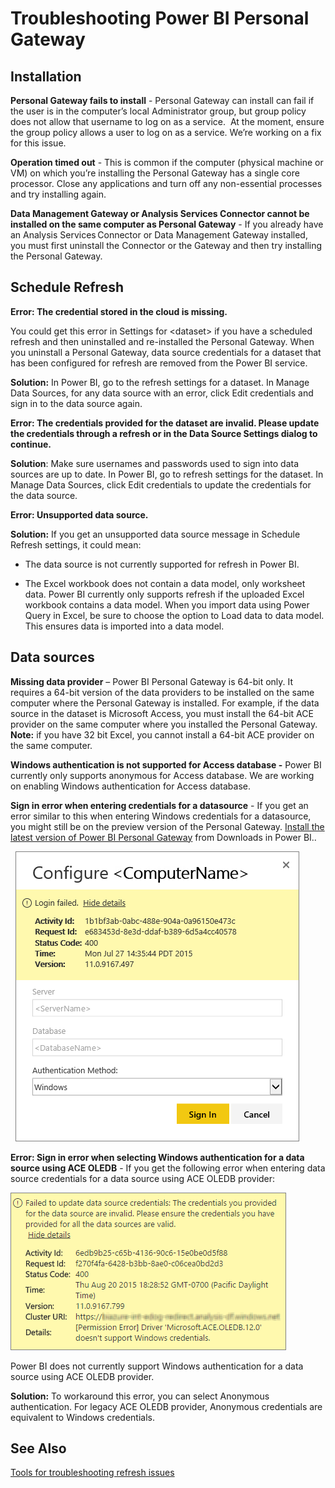 ﻿<properties 
   pageTitle="Troubleshooting Power BI Personal Gateway"
   description="Troubleshooting Power BI Personal Gateway"
   services="powerbi" 
   documentationCenter="" 
   authors="guyinacube" 
   manager="mblythe" 
   editor=""
   tags=""/>
 
<tags
   ms.service="powerbi"
   ms.devlang="NA"
   ms.topic="article"
   ms.tgt_pltfrm="NA"
   ms.workload="powerbi"
   ms.date="11/06/2015"
   ms.author="asaxton"/>
# Troubleshooting Power BI Personal Gateway

## Installation

**Personal Gateway fails to install** - Personal Gateway can install can fail if the user is in the computer’s local Administrator group, but group policy does not allow that username to log on as a service.  At the moment, ensure the group policy allows a user to log on as a service. We’re working on a fix for this issue. 

**Operation timed out** - This is common if the computer (physical machine or VM) on which you’re installing the Personal Gateway has a single core processor. Close any applications and turn off any non-essential processes and try installing again.

**Data Management Gateway or Analysis Services Connector cannot be installed on the same computer as Personal Gateway** - If you already have an Analysis Services Connector or Data Management Gateway installed, you must first uninstall the Connector or the Gateway and then try installing the Personal Gateway.

## Schedule Refresh

**Error: The credential stored in the cloud is missing.**

You could get this error in Settings for \<dataset\> if you have a scheduled refresh and then uninstalled and re-installed the Personal Gateway. When you uninstall a Personal Gateway, data source credentials for a dataset that has been configured for refresh are removed from the Power BI service.

**Solution:** In Power BI, go to the refresh settings for a dataset. In Manage Data Sources, for any data source with an error, click Edit credentials and sign in to the data source again.

**Error: The credentials provided for the dataset are invalid. Please update the credentials through a refresh or in the Data Source Settings dialog to continue.**

**Solution**: Make sure usernames and passwords used to sign into data sources are up to date. In Power BI, go to refresh settings for the dataset. In Manage Data Sources, click Edit credentials to update the credentials for the data source.

**Error: Unsupported data source.**

**Solution:** If you get an unsupported data source message in Schedule Refresh settings, it could mean: 

-   The data source is not currently supported for refresh in Power BI. 

-   The Excel workbook does not contain a data model, only worksheet data. Power BI currently only supports refresh if the uploaded Excel workbook contains a data model. When you import data using Power Query in Excel, be sure to choose the option to Load data to data model. This ensures data is imported into a data model. 

## Data sources

**Missing data provider** – Power BI Personal Gateway is 64-bit only. It requires a 64-bit version of the data providers to be installed on the same computer where the Personal Gateway is installed. For example, if the data source in the dataset is Microsoft Access, you must install the 64-bit ACE provider on the same computer where you installed the Personal Gateway.  **Note:** if you have 32 bit Excel, you cannot install a 64-bit ACE provider on the same computer.

**Windows authentication is not supported for Access database -** Power BI currently only supports anonymous for Access database. We are working on enabling Windows authentication for Access database.

**Sign in error when entering credentials for a datasource** - If you get an error similar to this when entering Windows credentials for a datasource, you might still be on the preview version of the Personal Gateway. [Install the latest version of Power BI Personal Gateway](http://go.microsoft.com/fwlink/?LinkId=534231) from Downloads in Power BI..

  ![](media/powerbi-admin-troubleshooting-power-bi-personal-gateway/PBI_PG_CredentialsError.jpg.png)

**Error: Sign in error when selecting Windows authentication for a data source using ACE OLEDB** - If you get the following error when entering data source credentials for a data source using ACE OLEDB provider:

![](media/powerbi-admin-troubleshooting-power-bi-personal-gateway/ACEOLEDBerror.png)

Power BI does not currently support Windows authentication for a data source using ACE OLEDB provider.

**Solution:** To workaround this error, you can select Anonymous authentication. For legacy ACE OLEDB provider, Anonymous credentials are equivalent to Windows credentials.

## See Also

[Tools for troubleshooting refresh issues](powerbi-refresh-tools-for-troubleshooting-issues.md)